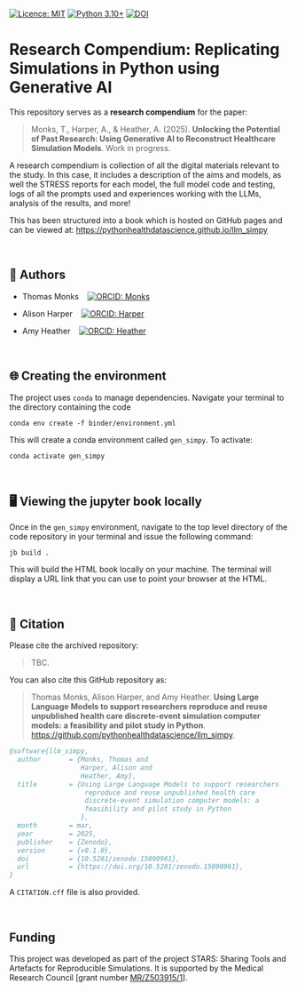 [![Licence: MIT](https://img.shields.io/badge/Licence-MIT-yellow.svg)](https://opensource.org/licenses/MIT)
[![Python 3.10+](https://img.shields.io/badge/-Python_≥_3.10-306998?logo=python&logoColor=white)](https://www.python.org/downloads/release/python-360+/)
[![DOI](https://zenodo.org/badge/DOI/10.5281/zenodo.15090961.svg)](https://doi.org/10.5281/zenodo.15090961)

<!--TODO: Add DOI badge-->

# Research Compendium: Replicating Simulations in Python using Generative AI

This repository serves as a **research compendium** for the paper:

> Monks, T., Harper, A., & Heather, A. (2025). **Unlocking the Potential of Past Research: Using Generative AI to Reconstruct Healthcare Simulation Models**. Work in progress. <!--TODO: Add URL-->

A research compendium is collection of all the digital materials relevant to the study. In this case, it includes a description of the aims and models, as well the STRESS reports for each model, the full model code and testing, logs of all the prompts used and experiences working with the LLMs, analysis of the results, and more!

This has been structured into a book which is hosted on GitHub pages and can be viewed at: https://pythonhealthdatascience.github.io/llm_simpy

<br>

## 👥 Authors

* Thomas Monks &nbsp;&nbsp; [![ORCID: Monks](https://img.shields.io/badge/ORCID-0000--0003--2631--4481-brightgreen)](https://orcid.org/0000-0003-2631-4481)

* Alison Harper &nbsp;&nbsp; [![ORCID: Harper](https://img.shields.io/badge/ORCID-0000--0001--5274--5037-brightgreen)](https://orcid.org/0000-0001-5274-5037)

* Amy Heather &nbsp;&nbsp; [![ORCID: Heather](https://img.shields.io/badge/ORCID-0000--0002--6596--3479-brightgreen)](https://orcid.org/0000-0002-6596-3479)

<br>

## 🌐 Creating the environment

The project uses `conda` to manage dependencies. Navigate your terminal to the directory containing the code

```
conda env create -f binder/environment.yml
```

This will create a conda environment called `gen_simpy`. To activate:

```
conda activate gen_simpy
```

<br>

## 🖥️ Viewing the jupyter book locally

Once in the `gen_simpy` environment, navigate to the top level directory of the code repository in your terminal and issue the following command:

```
jb build .
```

This will build the HTML book locally on your machine.  The terminal will display a URL link that you can use to point your browser at the HTML.

<br>

## 📝 Citation

Please cite the archived repository:

> TBC. <!--TODO: Add Zenodo citation-->

You can also cite this GitHub repository as:

> Thomas Monks, Alison Harper, and Amy Heather. **Using Large Language Models to support researchers reproduce and reuse unpublished health care discrete-event simulation computer models: a feasibility and pilot study in Python**. <https://github.com/pythonhealthdatascience/llm_simpy>.

```bibtex
@software{llm_simpy,
  author       = {Monks, Thomas and
                  Harper, Alison and
                  Heather, Amy},
  title        = {Using Large Language Models to support researchers
                   reproduce and reuse unpublished health care
                   discrete-event simulation computer models: a
                   feasibility and pilot study in Python
                  },
  month        = mar,
  year         = 2025,
  publisher    = {Zenodo},
  version      = {v0.1.0},
  doi          = {10.5281/zenodo.15090961},
  url          = {https://doi.org/10.5281/zenodo.15090961},
}
```

A `CITATION.cff` file is also provided.




<br>

## Funding

This project was developed as part of the project STARS: Sharing Tools and Artefacts for Reproducible Simulations. It is supported by the Medical Research Council [grant number [MR/Z503915/1](https://gtr.ukri.org/projects?ref=MR%2FZ503915%2F1)].
